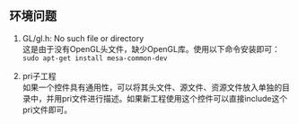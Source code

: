 ## 环境问题
1. GL/gl.h: No such file or directory  
   这是由于没有OpenGL头文件，缺少OpenGL库。使用以下命令安装即可：  
   `sudo apt-get install mesa-common-dev`

2. pri子工程   
   如果一个控件具有通用性，可以将其头文件、源文件、资源文件放入单独的目录中，并用pri文件进行描述。如果新工程使用这个控件可以直接include这个pri文件即可。   